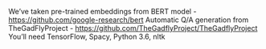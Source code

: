We’ve taken pre-trained embeddings from BERT model - https://github.com/google-research/bert
Automatic Q/A generation from TheGadFlyProject - https://github.com/TheGadflyProject/TheGadflyProject
You’ll need TensorFlow, Spacy, Python 3.6, nltk
